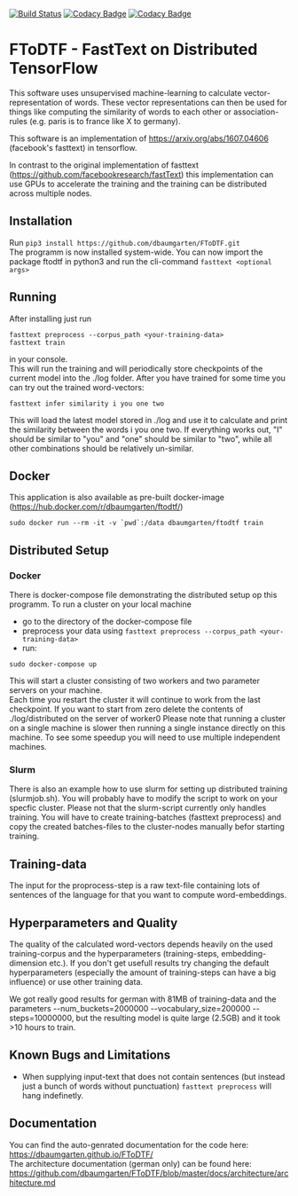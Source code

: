 [![Build Status](https://travis-ci.org/dbaumgarten/FToDTF.svg?branch=master)](https://travis-ci.org/dbaumgarten/FToDTF)
[![Codacy Badge](https://api.codacy.com/project/badge/Coverage/3872f2d4f965425ea150abd921027f4c)](https://www.codacy.com/app/incognym/FToDTF?utm_source=github.com&utm_medium=referral&utm_content=dbaumgarten/FToDTF&utm_campaign=Badge_Coverage)
[![Codacy Badge](https://api.codacy.com/project/badge/Grade/3872f2d4f965425ea150abd921027f4c)](https://www.codacy.com/app/incognym/FToDTF?utm_source=github.com&amp;utm_medium=referral&amp;utm_content=dbaumgarten/FToDTF&amp;utm_campaign=Badge_Grade)
# FToDTF - FastText on Distributed TensorFlow

This software uses unsupervised machine-learning to calculate vector-representation of words. These vector representations can then be used for things like computing the similarity of words to each other or association-rules (e.g. paris is to france like X to germany).

This software is an implementation of https://arxiv.org/abs/1607.04606 (facebook's fasttext) in tensorflow.  

In contrast to the original implementation of fasttext (https://github.com/facebookresearch/fastText) this implementation can use GPUs to accelerate the training and the training can be distributed across multiple nodes.

## Installation
Run ```pip3 install https://github.com/dbaumgarten/FToDTF.git```  
The programm is now installed system-wide. You can now import the package ftodtf in python3 and run the cli-command ```fasttext <optional args>```

## Running
After installing just run  
```
fasttext preprocess --corpus_path <your-training-data>
fasttext train
```  
in your console.  
This will run the training and will periodically store checkpoints of the current model into the ./log folder.
After you have trained for some time you can try out the trained word-vectors:
```
fasttext infer similarity i you one two
```
This will load the latest model stored in ./log and use it to calculate and print the similarity between the words i you one two. If everything works out, "I" should be similar to "you" and "one" should be similar to "two", while all other combinations should be relatively un-similar.

## Docker
This application is also available as pre-built docker-image (https://hub.docker.com/r/dbaumgarten/ftodtf/)
```
sudo docker run --rm -it -v `pwd`:/data dbaumgarten/ftodtf train
```

## Distributed Setup
### Docker
There is docker-compose file demonstrating the distributed setup op this programm. To run a cluster on your local machine 
- go to the directory of the docker-compose file
- preprocess your data using `fasttext preprocess --corpus_path <your-training-data>`
- run:
```
sudo docker-compose up
```
This will start a cluster consisting of two workers and two parameter servers on your machine.  
Each time you restart the cluster it will continue to work from the last checkpoint. If you want to start from zero delete the contents of ./log/distributed on the server of worker0
Please note that running a cluster on a single machine is slower then running a single instance directly on this machine. To see some speedup you will need to use multiple independent machines.
### Slurm
There is also an example how to use slurm for setting up distributed training (slurmjob.sh). You will probably have to modify the script to work on your specfic cluster. Please not that the slurm-script currently only handles training. You will have to create training-batches (fasttext preprocess) and copy the created batches-files to the cluster-nodes manually befor starting training.

## Training-data
The input for the proprocess-step is a raw text-file containing lots of sentences of the language for that you want to compute word-embeddings.

## Hyperparameters and Quality
The quality of the calculated word-vectors depends heavily on the used training-corpus and the hyperparameters (training-steps, embedding-dimension etc.). If you don't get usefull results try changing the default hyperparameters (especially the amount of training-steps can have a big influence) or use other training data.  

We got really good results for german with 81MB of training-data and the parameters --num_buckets=2000000 --vocabulary_size=200000 --steps=10000000, but the resulting model is quite large (2.5GB) and it took >10 hours to train.

## Known Bugs and Limitations
- When supplying input-text that does not contain sentences (but instead just a bunch of words without punctuation) ```fasttext preprocess``` will hang indefinetly.

## Documentation
You can find the auto-genrated documentation for the code here: https://dbaumgarten.github.io/FToDTF/  
The architecture documentation (german only) can be found here: https://github.com/dbaumgarten/FToDTF/blob/master/docs/architecture/architecture.md